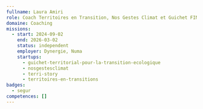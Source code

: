 ```yaml
---
fullname: Laura Amiri
role: Coach Territoires en Transition, Nos Gestes Climat et Guichet FINDPE
domaine: Coaching
missions:
  - start: 2024-09-02
    end: 2026-03-02
    status: independent
    employer: Dynergie, Numa
    startups:
      - guichet-territorial-pour-la-transition-ecologique
      - nosgestesclimat
      - terri-story
      - territoires-en-transitions
badges:
  - segur
competences: []
---
```

